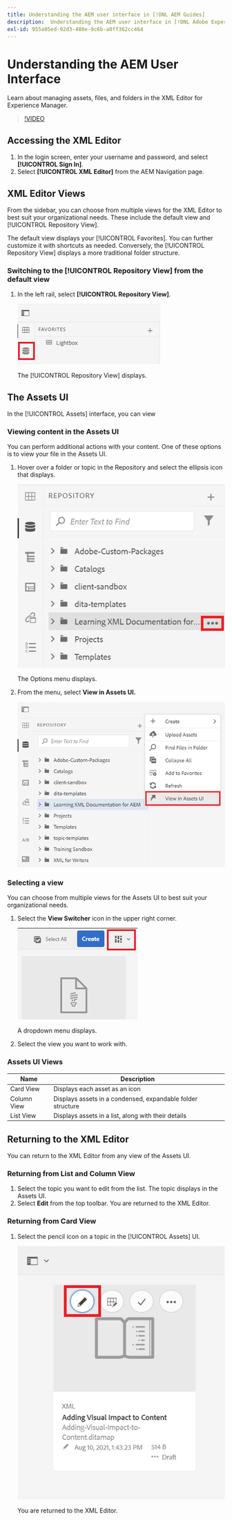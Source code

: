 ```yaml
---
title: Understanding the AEM user interface in [!DNL AEM Guides]
description:  Understanding the AEM user interface in [!DNL Adobe Experience Manager Guides]
exl-id: 955a05ed-92d3-480e-9c6b-a0ff362cc464
---
```

# Understanding the AEM User Interface

Learn about managing assets, files, and folders in the XML Editor for Experience Manager.

>[!VIDEO](https://video.tv.adobe.com/v/336659?quality=12&learn=on)

## Accessing the XML Editor

1. In the login screen, enter your username and password, and select **[!UICONTROL Sign In]**.
1. Select **[!UICONTROL XML Editor]** from the AEM Navigation page.

## XML Editor Views

From the sidebar, you can choose from multiple views for the XML Editor to best suit your organizational needs. These include the default view and [!UICONTROL Repository View].

The default view displays your [!UICONTROL Favorites]. You can further customize it with shortcuts as needed. Conversely, the [!UICONTROL Repository View] displays a more traditional folder structure.

### Switching to the [!UICONTROL Repository View] from the default view

1. In the left rail, select **[!UICONTROL Repository View]**.
   
   ![Repository icon](images/common/repository-icon.png)
   
   The [!UICONTROL Repository View] displays.

## The Assets UI

In the [!UICONTROL Assets] interface, you can view

### Viewing content in the Assets UI

You can perform additional actions with your content. One of these options is to view your file in the Assets UI.

1. Hover over a folder or topic in the Repository and select the ellipsis icon that displays.

   ![Ellipsis icon](images/lesson-2/options-menu-with-markings.png)

   The Options menu displays.

1. From the menu, select **View in Assets UI.**

   ![View in Assets UI](images/lesson-2/assets-ui.png)


### Selecting a view

You can choose from multiple views for the Assets UI to best suit your organizational needs.

1. Select the **View Switcher** icon in the upper right corner.

   ![View switcher icon](images/lesson-2/view-switcher.png)

    A dropdown menu displays.

1. Select the view you want to work with.

### Assets UI Views

| Name | Description |
| --- | --- |
| Card View | Displays each asset as an icon |
| Column View | Displays assets in a condensed, expandable folder structure |
| List View | Displays assets in a list, along with their details |

## Returning to the XML Editor

You can return to the XML Editor from any view of the Assets UI.

### Returning from List and Column View

1. Select the topic you want to edit from the list.
 The topic displays in the Assets UI.
1. Select **Edit** from the top toolbar.
 You are returned to the XML Editor.

### Returning from Card View

1. Select the pencil icon on a topic in the [!UICONTROL Assets] UI.

   ![Pencil icon](images/lesson-2/return-card-view.png)

    You are returned to the XML Editor.
